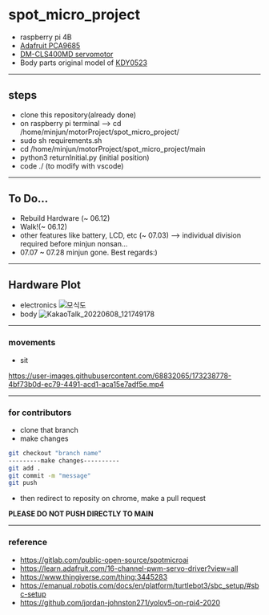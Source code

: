 # spot_micro_project
- raspberry pi 4B
- [Adafruit PCA9685](https://www.amazon.com/PCA9685/s?k=PCA9685)
- [DM-CLS400MD servomotor](https://www.devicemart.co.kr/goods/view?no=1324869)
- Body parts original model of [KDY0523](https://www.thingiverse.com/thing:3445283)
---
## steps
- clone this repository(already done)
- on raspberry pi terminal --> cd /home/minjun/motorProject/spot_micro_project/
- sudo sh requirements.sh
- cd /home/minjun/motorProject/spot_micro_project/main
- python3 returnInitial.py (initial position)
- code ./ (to modify with vscode)
---
## To Do...
- Rebuild Hardware (~ 06.12)
- Walk!(~ 06.12)
- other features like battery, LCD, etc (~ 07.03)
 --> individual division required before minjun nonsan...
- 07.07 ~ 07.28 minjun gone. Best regards:) 
---
## Hardware Plot
- electronics
![모식도](https://user-images.githubusercontent.com/68832065/172523955-014323d6-6b71-4081-909f-5676dc2463ff.jpg)
- body
![KakaoTalk_20220608_121749178](https://user-images.githubusercontent.com/68832065/172524383-22f68d02-c0e9-4a5e-ae85-4bd4263f74de.jpg)

---
### movements
- sit

https://user-images.githubusercontent.com/68832065/173238778-4bf73b0d-ec79-4491-acd1-aca15e7adf5e.mp4

---
### for contributors
- clone that branch
- make changes

```bash
git checkout "branch name"
---------make changes----------
git add .
git commit -m "message"
git push 
```

- then redirect to reposity on chrome, make a pull request

**PLEASE DO NOT PUSH DIRECTLY TO MAIN**

---
### reference
- https://gitlab.com/public-open-source/spotmicroai
- https://learn.adafruit.com/16-channel-pwm-servo-driver?view=all
- https://www.thingiverse.com/thing:3445283
- https://emanual.robotis.com/docs/en/platform/turtlebot3/sbc_setup/#sbc-setup
- https://github.com/jordan-johnston271/yolov5-on-rpi4-2020
